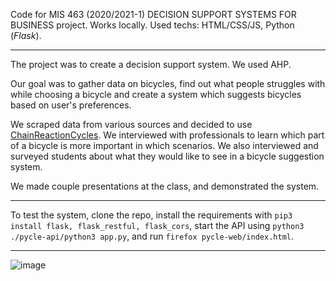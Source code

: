 Code for MIS 463 (2020/2021-1) DECISION SUPPORT SYSTEMS FOR BUSINESS project. Works locally. Used techs: HTML/CSS/JS, Python (*Flask*). 

---

The project was to create a decision support system. We used AHP. 

Our goal was to gather data on bicycles, find out what people struggles with while choosing a bicycle and create a system which suggests bicycles based on user's preferences. 

We scraped data from various sources and decided to use [ChainReactionCycles](https://www.chainreactioncycles.com). We interviewed with professionals to learn which part of a bicycle is more important in which scenarios. We also interviewed and surveyed students about what they would like to see in a bicycle suggestion system. 

We made couple presentations at the class, and demonstrated the system.

---

To test the system, clone the repo, install the requirements with `pip3 install flask, flask_restful, flask_cors`, start the API using `python3 ./pycle-api/python3 app.py`, and run `firefox pycle-web/index.html`. 

---

![image](https://user-images.githubusercontent.com/53492577/110799504-46cffc00-828c-11eb-9468-8484cab7b975.png)
